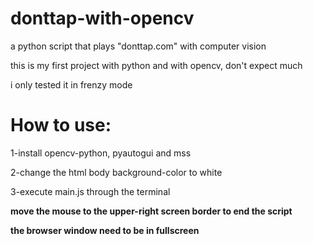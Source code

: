 # donttap-with-opencv
a python script that plays "donttap.com" with computer vision

this is my first project with python and with opencv, don't expect much

i only tested it in frenzy mode
# How to use:
1-install opencv-python, pyautogui and mss

2-change the html body background-color to white

3-execute main.js through the terminal

**move the mouse to the upper-right screen border to end the script**

**the browser window need to be in fullscreen**
